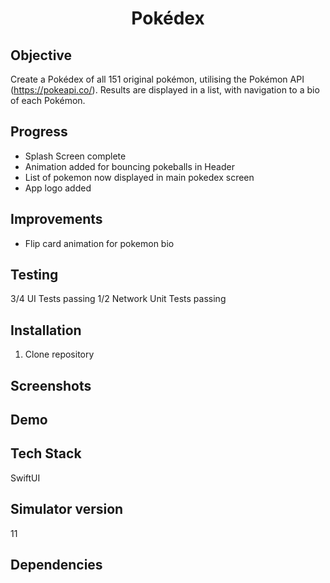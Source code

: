 <h1 align="center">

Pokédex

</h1>

## Objective
Create a Pokédex of all 151 original pokémon, utilising the Pokémon API (https://pokeapi.co/). Results are displayed in a list, with navigation to a bio of each Pokémon.

## Progress
- Splash Screen complete
- Animation added for bouncing pokeballs in Header
- List of pokemon now displayed in main pokedex screen 
- App logo added

## Improvements
- Flip card animation for pokemon bio

## Testing
3/4 UI Tests passing
1/2 Network Unit Tests passing

## Installation

1. Clone repository

## Screenshots

## Demo

## Tech Stack
SwiftUI

## Simulator version
11

## Dependencies
